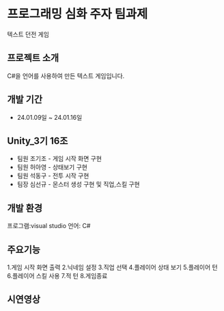 # 프로그래밍 심화 주자 팀과제
텍스트 던전 게임

## 프로젝트 소개
C#을 언어를 사용하여 만든 텍스트 게임입니다.
<br>

## 개발 기간
* 24.01.09일 ~ 24.01.16일
  
## Unity_3기 16조
- 팀원 조기조 - 게임 시작 화면 구현
- 팀원 허아영 - 상태보기 구현
- 팀원 석동구 - 전투 시작 구현
- 팀장 심선규 - 몬스터 생성 구현 및 직업,스킬 구현

## 개발 환경
프로그램:visual studio
언어: C#

## 주요기능
1.게임 시작 화면 출력
2.닉네임 설정
3.직업 선택
4.플레이어 상태 보기
5.플레이어 턴
6.플레이어 스킬 사용
7.적 턴
8.게임종료

## 시연영상
